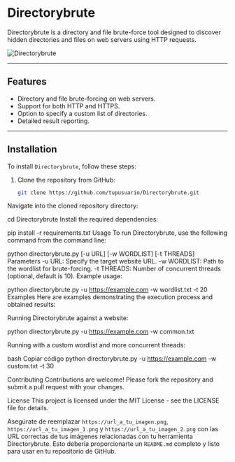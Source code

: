 # Directorybrute

Directorybrute is a directory and file brute-force tool designed to discover hidden directories and files on web servers using HTTP requests.

![Directorybrute](https://url_a_tu_imagen.png)

---

## Features

- Directory and file brute-forcing on web servers.
- Support for both HTTP and HTTPS.
- Option to specify a custom list of directories.
- Detailed result reporting.

---

## Installation

To install `Directorybrute`, follow these steps:

1. Clone the repository from GitHub:

   ```bash
   git clone https://github.com/tupusuario/Directorybrute.git
Navigate into the cloned repository directory:

cd Directorybrute
Install the required dependencies:


pip install -r requirements.txt
Usage
To run Directorybrute, use the following command from the command line:

python directorybrute.py [-u URL] [-w WORDLIST] [-t THREADS]
Parameters
-u URL: Specify the target website URL.
-w WORDLIST: Path to the wordlist for brute-forcing.
-t THREADS: Number of concurrent threads (optional, default is 10).
Example usage:

python directorybrute.py -u https://example.com -w wordlist.txt -t 20
Examples
Here are examples demonstrating the execution process and obtained results:

Running Directorybrute against a website:

python directorybrute.py -u https://example.com -w common.txt

Running with a custom wordlist and more concurrent threads:

bash
Copiar código
python directorybrute.py -u https://example.com -w custom.txt -t 30

Contributing
Contributions are welcome! Please fork the repository and submit a pull request with your changes.

License
This project is licensed under the MIT License - see the LICENSE file for details.

Asegúrate de reemplazar `https://url_a_tu_imagen.png`, `https://url_a_tu_imagen_1.png` y `https://url_a_tu_imagen_2.png` con las URL correctas de tus imágenes relacionadas con tu herramienta Directorybrute. Esto debería proporcionarte un `README.md` completo y listo para usar en tu repositorio de GitHub.

